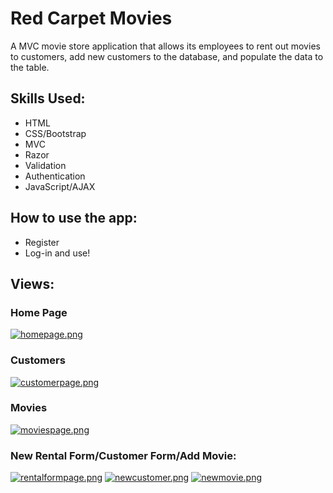# Red Carpet Movies
A MVC movie store application that allows its employees to rent out movies to customers, add new customers to the database, and populate the data to the table.

## Skills Used:
* HTML
* CSS/Bootstrap
* MVC
* Razor
* Validation
* Authentication
* JavaScript/AJAX

## How to use the app:
* Register
* Log-in and use!

## Views:

### Home Page
[![homepage.png](https://s12.postimg.org/wzb9tltil/homepage.png)](https://postimg.org/image/61hcrv8vd/)

### Customers
[![customerpage.png](https://s13.postimg.org/y31s1dhp3/customerpage.png)](https://postimg.org/image/becl1t0b7/)

### Movies
[![moviespage.png](https://s1.postimg.org/ysfkg7x1b/moviespage.png)](https://postimg.org/image/wnv7f4vej/)

### New Rental Form/Customer Form/Add Movie:
[![rentalformpage.png](https://s14.postimg.org/n212s2hwx/rentalformpage.png)](https://postimg.org/image/jv6j8fxgt/)
[![newcustomer.png](https://s15.postimg.org/d1h8hl57v/newcustomer.png)](https://postimg.org/image/46ge72gfb/)
[![newmovie.png](https://s15.postimg.org/5b61qp0xn/newmovie.png)](https://postimg.org/image/pvavp6gon/)
